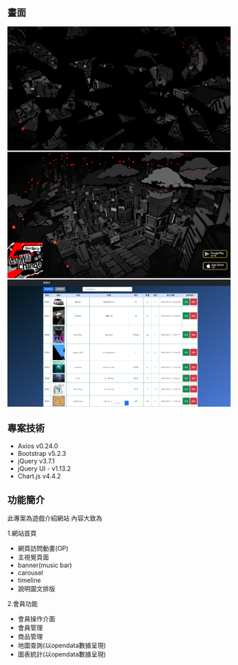 
## 畫面

![訪問動畫](https://github.com/FLIET19/Project_one/blob/main/IMG/ex01.png)
![主視覺頁面](https://github.com/FLIET19/Project_one/blob/main/IMG/ex02.png)
![商品管理頁面](https://github.com/FLIET19/Project_one/blob/main/IMG/ex03.png)

## 專案技術

- Axios v0.24.0
- Bootstrap v5.2.3
- jQuery v3.7.1
- jQuery UI - v1.13.2
- Chart.js v4.4.2

## 功能簡介

此專案為遊戲介紹網站
內容大致為

1.網站首頁
- 網頁訪問動畫(OP)
- 主視覺頁面
- banner(music bar)
- carousel
- timeline
- 說明圖文排版

2.會員功能
- 會員操作介面
- 會員管理
- 商品管理
- 地圖查詢(以opendata數據呈現)
- 圖表統計(以opendata數據呈現)